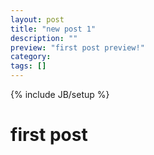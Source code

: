 ```yaml
---
layout: post
title: "new post 1"
description: ""
preview: "first post preview!"
category: 
tags: []
---
```

{% include JB/setup %}

# first post